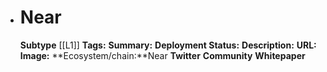 - # Near
  **Subtype** [[L1]]
  **Tags:** 
  **Summary:**
  **Deployment Status:**
  **Description:**
  **URL:**
  **Image:**
  **Ecosystem/chain:**Near
  **Twitter**
  **Community**
  **Whitepaper**